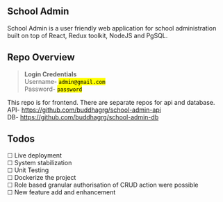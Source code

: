 ## School Admin
School Admin is a user friendly web application for school administration built on top of React, Redux toolkit, NodeJS and PgSQL.

## Repo Overview
> **Login Credentials** \
> Username- <mark>`admin@gmail.com`</mark> \
> Password- <mark>`password`</mark>

This repo is for frontend. There are separate repos for api and database. \
API- https://github.com/buddhagrg/school-admin-api \
DB- https://github.com/buddhagrg/school-admin-db

## Todos
&#9744; Live deployment \
&#9744; System stabilization \
&#9744; Unit Testing \
&#9744; Dockerize the project \
&#9744; Role based granular authorisation of CRUD action were possible \
&#9744; New feature add and enhancement
